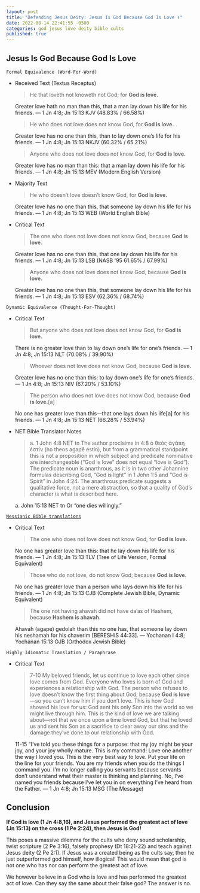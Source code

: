 ```yaml
---
layout: post
title: "Defending Jesus Deity: Jesus Is God Because God Is Love ✝️"
date: 2022-08-14 22:41:55 -0500
categories: god jesus love deity bible cults
published: true
---
```


## Jesus Is God Because God Is Love

`Formal Equivalence (Word-For-Word)`
- Received Text (Textus Receptus)

    > He that loveth not knoweth not God; for **God is love.**
	>
	Greater love hath no man than this, that a man lay down his life for his friends. &mdash; 1 Jn 4:8; Jn 15:13 KJV (48.83% / 66.58%)

    > He who does not love does not know God, for **God is love.**
	>
	Greater love has no one than this, than to lay down one’s life for his friends. &mdash; 1 Jn 4:8; Jn 15:13 NKJV (60.32% / 65.21%)

    > Anyone who does not love does not know God, for **God is love.**
	>
	Greater love has no man than this: that a man lay down his life for his friends. &mdash; 1 Jn 4:8; Jn 15:13 MEV (Modern English Version)

- Majority Text

    > He who doesn’t love doesn’t know God, for **God is love.**
	>
	Greater love has no one than this, that someone lay down his life for his friends. &mdash; 1 Jn 4:8; Jn 15:13 WEB (World English Bible)

- Critical Text

    > The one who does not love does not know God, because **God is love.**
	>
	Greater love has no one than this, that one lay down his life for his friends. &mdash; 1 Jn 4:8; Jn 15:13 LSB (NASB '95 61.65% / 67.99%)

    > Anyone who does not love does not know God, because **God is love.** 
	>
	Greater love has no one than this, that someone lay down his life for his friends. &mdash; 1 Jn 4:8; Jn 15:13 ESV (62.36% / 68.74%)

`Dynamic Equivalence (Thought-For-Thought)`
- Critical Text

    > But anyone who does not love does not know God, for **God is love.**
	>
	There is no greater love than to lay down one’s life for one’s friends. &mdash; 1 Jn 4:8; Jn 15:13 NLT (70.08% / 39.90%)

    > Whoever does not love does not know God, because **God is love.**
	>
	Greater love has no one than this: to lay down one’s life for one’s friends. &mdash; 1 Jn 4:8; Jn 15:13 NIV (67.20% / 53.10%)

    > The person who does not love does not know God, because **God is love.**[a]
	>
	No one has greater love than this—that one lays down his life[a] for his friends. &mdash; 1 Jn 4:8; Jn 15:13 NET (66.28% / 53.94%)

- NET Bible Translator Notes
    
    > a. 1 John 4:8 NET tn The author proclaims in 4:8 ὁ θεὸς ἀγάπη ἐστίν (ho theos agapē estin), but from a grammatical standpoint this is not a proposition in which subject and predicate nominative are interchangeable (“God is love” does not equal “love is God”). The predicate noun is anarthrous, as it is in two other Johannine formulas describing God, “God is light” in 1 John 1:5 and “God is Spirit” in John 4:24. The anarthrous predicate suggests a qualitative force, not a mere abstraction, so that a quality of God’s character is what is described here.
	>
	a. John 15:13 NET tn Or “one dies willingly.”

[`Messianic Bible translations`](https://en.wikipedia.org/wiki/Messianic_Bible_translations)
- Critical Text
    > The one who does not love does not know God, for **God is love.**
	>
	No one has greater love than this: that he lay down his life for his friends. &mdash; 1 Jn 4:8; Jn 15:13 TLV (Tree of Life Version, Formal Equivalent)

    > Those who do not love, do not know God; because **God is love.**
	>
	No one has greater love than a person who lays down his life for his friends. &mdash; 1 Jn 4:8; Jn 15:13 CJB (Complete Jewish Bible, Dynamic Equivalent)

	> The one not having ahavah did not have da’as of Hashem, because **Hashem is ahavah.**
	>
	Ahavah (agape) gedolah than this no one has, that someone lay down his neshamah for his chaverim [BERESHIS 44:33]. &mdash; Yochanan I 4:8; Yochanan 15:13 OJB (Orthodox Jewish Bible)

`Highly Idiomatic Translation / Paraphrase`
- Critical Text
    > 7-10 My beloved friends, let us continue to love each other since love comes from God. Everyone who loves is born of God and experiences a relationship with God. The person who refuses to love doesn’t know the first thing about God, because **God is love**—so you can’t know him if you don’t love. This is how God showed his love for us: God sent his only Son into the world so we might live through him. This is the kind of love we are talking about—not that we once upon a time loved God, but that he loved us and sent his Son as a sacrifice to clear away our sins and the damage they’ve done to our relationship with God.
	>
	11-15 “I’ve told you these things for a purpose: that my joy might be your joy, and your joy wholly mature. This is my command: Love one another the way I loved you. This is the very best way to love. Put your life on the line for your friends. You are my friends when you do the things I command you. I’m no longer calling you servants because servants don’t understand what their master is thinking and planning. No, I’ve named you friends because I’ve let you in on everything I’ve heard from the Father. &mdash; 1 Jn 4:8; Jn 15:13 MSG (The Message)

## Conclusion

**If God is love (1 Jn 4:8,16), and Jesus performed the greatest act of love (Jn 15:13) on the cross (1 Pe 2:24), then Jesus is God!**

This poses a massive dilemma for the cults who deny sound scholarship, twist scripture (2 Pe 3:16), falsely prophesy (Dt 18:21-22) and teach against Jesus deity (2 Pe 2:1). If Jesus was a created being as the cults say, then he just outperformed god himself, how illogical! This would mean that god is not one who has nor can perform the greatest act of love.

We however believe in a God who is love and has performed the greatest act of love. Can they say the same about their false god? The answer is no. <!--and they do not have a God that is truly love as we do.-->

<script>
	var refTagger = {
		settings: {
			bibleVersion: 'ESV'
		}
	}; 

	(function(d, t) {
		var n=d.querySelector('[nonce]');
		refTagger.settings.nonce = n && (n.nonce||n.getAttribute('nonce'));
		var g = d.createElement(t), s = d.getElementsByTagName(t)[0];
		g.src = 'https://api.reftagger.com/v2/RefTagger.js';
		g.nonce = refTagger.settings.nonce;
		s.parentNode.insertBefore(g, s);
	}(document, 'script'));
</script>